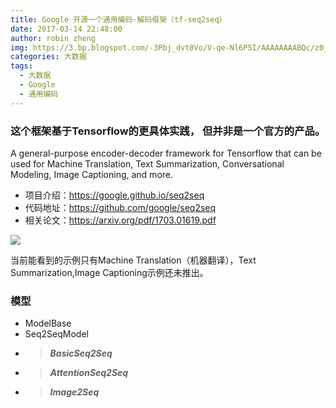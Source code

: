 ```yaml
---
title: Google 开源一个通用编码-解码框架（tf-seq2seq）
date: 2017-03-14 22:48:00
author: robin zheng
img: https://3.bp.blogspot.com/-3Pbj_dvt0Vo/V-qe-Nl6P5I/AAAAAAAABQc/z0_6WtVWtvARtMk0i9_AtLeyyGyV6AI4wCLcB/s1600/nmt-model-fast.gif
categories: 大数据
tags:
  - 大数据
  - Google
  - 通用编码
---
```


### 这个框架基于Tensorflow的更具体实践， 但并非是一个官方的产品。 ###

A general-purpose encoder-decoder framework for Tensorflow that can be used for Machine Translation, Text Summarization, Conversational Modeling, Image Captioning, and more.

- 项目介绍：https://google.github.io/seq2seq
- 代码地址：https://github.com/google/seq2seq 
- 相关论文：https://arxiv.org/pdf/1703.01619.pdf



![](https://3.bp.blogspot.com/-3Pbj_dvt0Vo/V-qe-Nl6P5I/AAAAAAAABQc/z0_6WtVWtvARtMk0i9_AtLeyyGyV6AI4wCLcB/s1600/nmt-model-fast.gif)

当前能看到的示例只有Machine Translation（机器翻译），Text Summarization,Image Captioning示例还未推出。

### 模型 ###

- ModelBase
- Seq2SeqModel
- > ***BasicSeq2Seq***
- > ***AttentionSeq2Seq***
- > ***Image2Seq***


